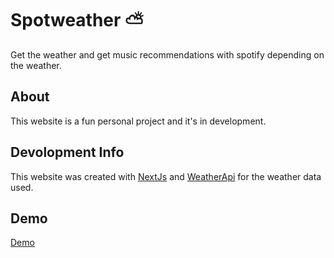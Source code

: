 # Spotweather ⛅

Get the weather and get music recommendations with spotify depending on the weather.

## About

This website is a fun personal project and it's in development.

## Devolopment Info

This website was created with [NextJs](https://nextjs.org) and [WeatherApi](https://www.weatherapi.com) for the weather data used.

## Demo

[Demo](https://spot-weather.vercel.app)
